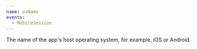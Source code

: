 ```yaml
---
name: osName
events:
  - MobileSession
---
```


The name of the app's host operating system, for example, iOS or Android.